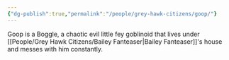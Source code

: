 ```yaml
---
{"dg-publish":true,"permalink":"/people/grey-hawk-citizens/goop/"}
---
```


Goop is a Boggle, a chaotic evil little fey goblinoid that lives under [[People/Grey Hawk Citizens/Bailey Fanteaser\|Bailey Fanteaser]]'s house and messes with him constantly.  